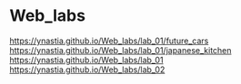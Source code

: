 # Web_labs
https://ynastia.github.io/Web_labs/lab_01/future_cars
https://ynastia.github.io/Web_labs/lab_01/japanese_kitchen
https://ynastia.github.io/Web_labs/lab_01
https://ynastia.github.io/Web_labs/lab_02

